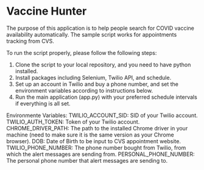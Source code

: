 # Vaccine Hunter

The purpose of this application is to help people search for COVID vaccine availability automatically. The sample script works for appointments tracking from CVS.

To run the script properly, please follow the following steps:
1) Clone the script to your local repository, and you need to have python installed.
2) Install packages including Selenium, Twilio API, and schedule.
3) Set up an account in Twilio and buy a phone number, and set the environment variables according to instructions below. 
4) Run the main application (app.py) with your preferred schedule intervals if everything is all set.

Environmente Variables:
TWILIO_ACCOUNT_SID: SID of your Twilio account.
TWILIO_AUTH_TOKEN: Token of your Twilio account.
CHROME_DRIVER_PATH: The path to the installed Chrome driver in your machine (need to make sure it is the same version as your Chrome browser).
DOB: Date of Birth to be input to CVS appointment website.
TWILIO_PHONE_NUMBER: The phone number bought from Twilio, from which the alert messages are sending from.
PERSONAL_PHONE_NUMBER: The personal phone number that alert messages are sending to.
